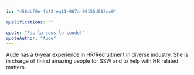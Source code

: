 ```yaml
---
id: "456ebf0e-fb42-ea11-967a-00155d012cc0"

qualifications: ""

quote: "Pas la sous le coude!"
quoteAuthor: "Aude"
---
```



Aude has a 6-year experience in HR/Recruitment in diverse industry. She is in charge of finind amazing people for SSW and to help with HR related matters. 
